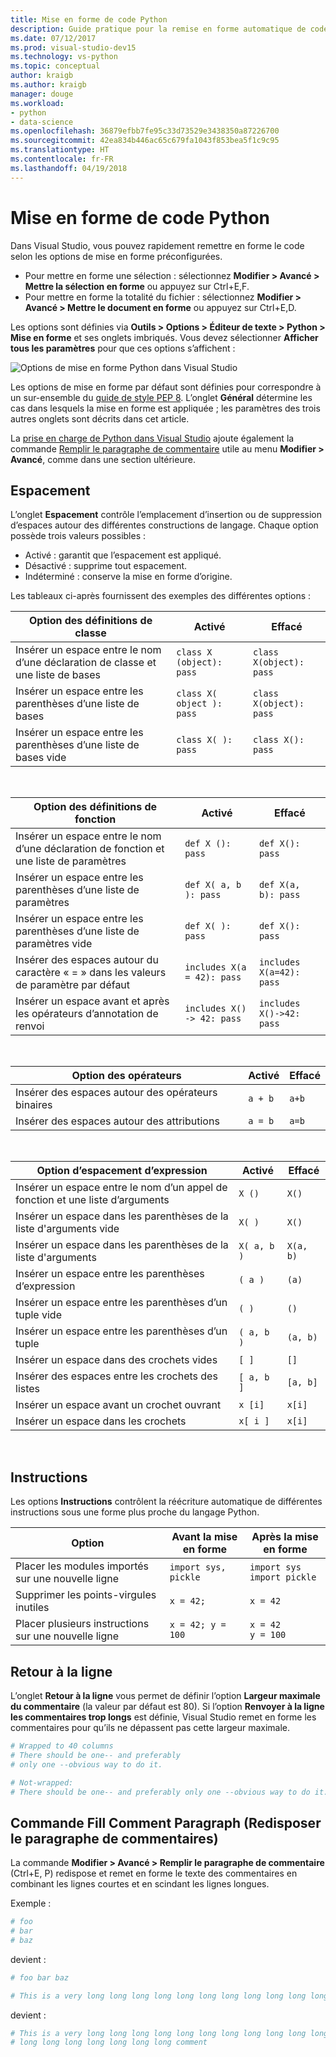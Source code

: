 ```yaml
---
title: Mise en forme de code Python
description: Guide pratique pour la remise en forme automatique de code Python dans Visual Studio, y compris l’espacement, les instructions, le retour à la ligne et les commentaires.
ms.date: 07/12/2017
ms.prod: visual-studio-dev15
ms.technology: vs-python
ms.topic: conceptual
author: kraigb
ms.author: kraigb
manager: douge
ms.workload:
- python
- data-science
ms.openlocfilehash: 36879efbb7fe95c33d73529e3438350a87226700
ms.sourcegitcommit: 42ea834b446ac65c679fa1043f853bea5f1c9c95
ms.translationtype: HT
ms.contentlocale: fr-FR
ms.lasthandoff: 04/19/2018
---
```

# <a name="formatting-python-code"></a>Mise en forme de code Python

Dans Visual Studio, vous pouvez rapidement remettre en forme le code selon les options de mise en forme préconfigurées.

- Pour mettre en forme une sélection : sélectionnez **Modifier > Avancé > Mettre la sélection en forme** ou appuyez sur Ctrl+E,F.
- Pour mettre en forme la totalité du fichier : sélectionnez **Modifier > Avancé > Mettre le document en forme** ou appuyez sur Ctrl+E,D.

Les options sont définies via **Outils > Options > Éditeur de texte > Python > Mise en forme** et ses onglets imbriqués. Vous devez sélectionner **Afficher tous les paramètres** pour que ces options s’affichent :

![Options de mise en forme Python dans Visual Studio](media/options-editor-formatting.png)

Les options de mise en forme par défaut sont définies pour correspondre à un sur-ensemble du [guide de style PEP 8](http://www.python.org/dev/peps/pep-0008/). L’onglet **Général** détermine les cas dans lesquels la mise en forme est appliquée ; les paramètres des trois autres onglets sont décrits dans cet article.

La [prise en charge de Python dans Visual Studio](installing-python-support-in-visual-studio.md) ajoute également la commande [Remplir le paragraphe de commentaire](#fill-comment-paragraph-command) utile au menu **Modifier > Avancé**, comme dans une section ultérieure.

## <a name="spacing"></a>Espacement

L’onglet **Espacement** contrôle l’emplacement d’insertion ou de suppression d’espaces autour des différentes constructions de langage. Chaque option possède trois valeurs possibles :

- Activé : garantit que l’espacement est appliqué.
- Désactivé : supprime tout espacement.
- Indéterminé : conserve la mise en forme d’origine.

Les tableaux ci-après fournissent des exemples des différentes options :

| Option des définitions de classe | Activé | Effacé |
| --- | --- | --- | 
| Insérer un espace entre le nom d’une déclaration de classe et une liste de bases | `class X (object): pass` | `class X(object): pass` | 
| Insérer un espace entre les parenthèses d’une liste de bases | `class X( object ): pass` | `class X(object): pass` |
| Insérer un espace entre les parenthèses d’une liste de bases vide | `class X( ): pass` | `class X(): pass` |

<br/>

| Option des définitions de fonction | Activé | Effacé |
| --- | --- | --- |
| Insérer un espace entre le nom d’une déclaration de fonction et une liste de paramètres | `def X (): pass` | `def X(): pass` | 
| Insérer un espace entre les parenthèses d’une liste de paramètres | `def X( a, b ): pass` | `def X(a, b): pass` |
| Insérer un espace entre les parenthèses d’une liste de paramètres vide | `def X( ): pass` | `def X(): pass` |
| Insérer des espaces autour du caractère « = » dans les valeurs de paramètre par défaut | `includes X(a = 42): pass` | `includes X(a=42): pass` |
| Insérer un espace avant et après les opérateurs d’annotation de renvoi | `includes X() -> 42: pass` | `includes X()->42: pass` |

<br/>

| Option des opérateurs | Activé | Effacé |
| --- | --- | --- |
| Insérer des espaces autour des opérateurs binaires | `a + b` | `a+b` |
| Insérer des espaces autour des attributions | `a = b` | `a=b` |

<br/>

| Option d’espacement d’expression | Activé | Effacé |
| --- | --- | --- |
| Insérer un espace entre le nom d’un appel de fonction et une liste d’arguments | `X ()` | `X()` |
| Insérer un espace dans les parenthèses de la liste d'arguments vide | `X( )` | `X()` |
| Insérer un espace dans les parenthèses de la liste d'arguments | `X( a, b )` | `X(a, b)` |
| Insérer un espace entre les parenthèses d’expression | `( a )` | `(a)` |
| Insérer un espace entre les parenthèses d’un tuple vide | `( )` | `()` |
| Insérer un espace entre les parenthèses d’un tuple | `( a, b )` | `(a, b)` |
| Insérer un espace dans des crochets vides | `[ ]` | `[]` |
| Insérer des espaces entre les crochets des listes | `[ a, b ]` | `[a, b]` |
| Insérer un espace avant un crochet ouvrant | `x [i]` | `x[i]` |
| Insérer un espace dans les crochets | `x[ i ]` | `x[i]` |

<br/>

## <a name="statements"></a>Instructions

Les options **Instructions** contrôlent la réécriture automatique de différentes instructions sous une forme plus proche du langage Python.

| Option | Avant la mise en forme | Après la mise en forme |
| --- | --- | --- |
| Placer les modules importés sur une nouvelle ligne | `import sys, pickle` | `import sys`<br/>`import pickle` |
| Supprimer les points-virgules inutiles | `x = 42;` | `x = 42` |
| Placer plusieurs instructions sur une nouvelle ligne | `x = 42; y = 100` | `x = 42`<br/>`y = 100` |

## <a name="wrapping"></a>Retour à la ligne

L’onglet **Retour à la ligne** vous permet de définir l’option **Largeur maximale du commentaire** (la valeur par défaut est 80). Si l’option **Renvoyer à la ligne les commentaires trop longs** est définie, Visual Studio remet en forme les commentaires pour qu’ils ne dépassent pas cette largeur maximale.

```python
# Wrapped to 40 columns
# There should be one-- and preferably
# only one --obvious way to do it.
```

```python
# Not-wrapped:
# There should be one-- and preferably only one --obvious way to do it.
```

## <a name="fill-comment-paragraph-command"></a>Commande Fill Comment Paragraph (Redisposer le paragraphe de commentaires)

La commande **Modifier > Avancé > Remplir le paragraphe de commentaire** (Ctrl+E, P) redispose et remet en forme le texte des commentaires en combinant les lignes courtes et en scindant les lignes longues.

Exemple :

```python
# foo
# bar
# baz
```

devient :

```python
# foo bar baz
```

```python
# This is a very long long long long long long long long long long long long long long long long long long long comment
```

devient :

```python
# This is a very long long long long long long long long long long long long
# long long long long long long long comment
```
